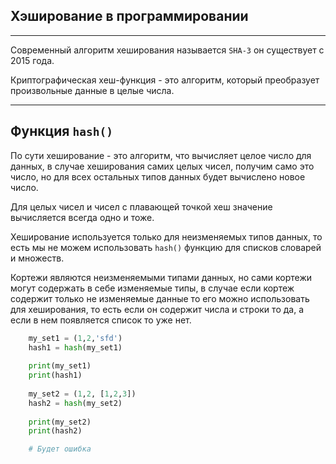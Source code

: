 Хэширование в программировании
---
---
Современный алгоритм хеширования называется `SHA-3` он существует
с 2015 года.

Криптографическая хеш-функция - это алгоритм, который преобразует 
произвольные данные в целые числа.

---

Функция `hash()`
---
По сути хеширование - это алгоритм, что вычисляет целое число для
данных, в случае хеширования самих целых чисел, получим само это
число, но для всех остальных типов данных будет вычислено новое число.

Для целых чисел и чисел с плавающей точкой хеш значение вычисляется
всегда одно и тоже.

Хеширование используется только для неизменяемых типов данных, то есть
мы не можем использовать `hash()` функцию для списков словарей и
множеств.

Кортежи являются неизменяемыми типами данных, но сами кортежи могут 
содержать в себе изменяемые типы, в случае если кортеж содержит только
не изменяемые данные то его можно использовать для хеширования, то 
есть если он содержит числа и строки то да, а если в нем появляется
список то уже нет.

```python
    my_set1 = (1,2,'sfd')
    hash1 = hash(my_set1)
    
    print(my_set1)
    print(hash1)
    
    my_set2 = (1,2, [1,2,3])
    hash2 = hash(my_set2)
    
    print(my_set2)
    print(hash2)    

    # Будет ошибка
```